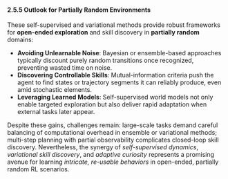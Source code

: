 #### 2.5.5 Outlook for Partially Random Environments

These self-supervised and variational methods provide robust frameworks for **open-ended exploration** and skill discovery in **partially random** domains:

- **Avoiding Unlearnable Noise**: Bayesian or ensemble-based approaches typically discount purely random transitions once recognized, preventing wasted time on noise.  
- **Discovering Controllable Skills**: Mutual-information criteria push the agent to find states or trajectory segments it can reliably produce, even amid stochastic elements.  
- **Leveraging Learned Models**: Self-supervised world models not only enable targeted exploration but also deliver rapid adaptation when external tasks later appear.  

Despite these gains, challenges remain: large-scale tasks demand careful balancing of computational overhead in ensemble or variational methods; multi-step planning with partial observability complicates closed-loop skill discovery. Nevertheless, the synergy of *self-supervised dynamics*, *variational skill discovery*, and *adaptive curiosity* represents a promising avenue for learning *intricate, re-usable behaviors* in open-ended, partially random RL scenarios.
